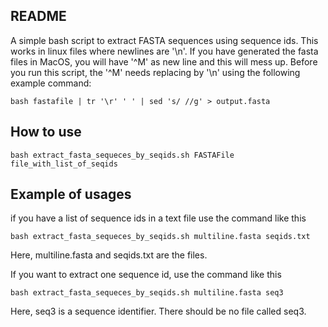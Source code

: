 ## README

A simple bash script to extract FASTA sequences using sequence ids. This works in linux files where newlines are '\n'. If you have generated the fasta files in MacOS, you will have '^M' as new line and this will mess up. Before you run this script, the '^M' needs replacing by '\n' using the following example command:

```
bash fastafile | tr '\r' ' ' | sed 's/ //g' > output.fasta 
```

## How to use

```
bash extract_fasta_sequeces_by_seqids.sh FASTAFile file_with_list_of_seqids
```

## Example of usages

if you have a list of sequence ids in a text file use the command like this
```
bash extract_fasta_sequeces_by_seqids.sh multiline.fasta seqids.txt
```

Here, multiline.fasta and seqids.txt are the files. 

If you want to extract one sequence id, use the command like this

```
bash extract_fasta_sequeces_by_seqids.sh multiline.fasta seq3
```
Here, seq3 is a sequence identifier. There should be no file called seq3.

